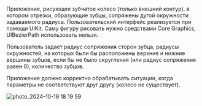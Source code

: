 Приложение, рисующее зубчатое колесо (только внешний контур), в котором отрезки, образующие зубцы, сопряжены дугой окружности задаваемого радиуса. Пользовательский интерфейс реализуется при помощи UIKit. Саму фигуру рисовать нужно средствами Core Graphics, UIBezierPath использовать нельзя.

Пользователь задает радиус сопряжения сторон зубца, радиусы окружностей, на которых были бы расположены верхние и нижние вершины зубцов, если бы не было скругления (или радиус сопряжения равен 0), количество зубцов.

Приложение должно корректно обрабатывать ситуации, когда параметры не соответствуют друг другу (колесо не существует).


![photo_2024-10-19 18 19 59](https://github.com/user-attachments/assets/5bf1a777-a8ba-4642-af34-db2ff1352d4e)
